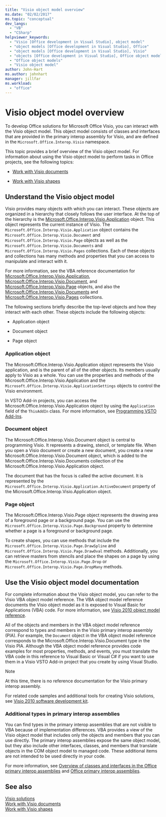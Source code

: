 ```yaml
---
title: "Visio object model overview"
ms.date: "02/02/2017"
ms.topic: "conceptual"
dev_langs: 
  - "VB"
  - "CSharp"
helpviewer_keywords: 
  - "Visio [Office development in Visual Studio], object model"
  - "object models [Office development in Visual Studio], Office"
  - "object models [Office development in Visual Studio], Visio"
  - "objects [Office development in Visual Studio], Office object models"
  - "Office object models"
  - "Visio object model"
author: John-Hart
ms.author: johnhart
manager: jillfar
ms.workload: 
  - "office"
---
```

# Visio object model overview
  To develop Office solutions for Microsoft Office Visio, you can interact with the Visio object model. This object model consists of classes and interfaces that are provided in the primary interop assembly for Visio, and are defined in the `Microsoft.Office.Interop.Visio` namespace.  
  
 This topic provides a brief overview of the Visio object model. For information about using the Visio object model to perform tasks in Office projects, see the following topics:  
  
-   [Work with Visio documents](../vsto/working-with-visio-documents.md)  
  
-   [Work with Visio shapes](../vsto/working-with-visio-shapes.md)  
  
## Understand the Visio object model  
 Visio provides many objects with which you can interact. These objects are organized in a hierarchy that closely follows the user interface. At the top of the hierarchy is the [Microsoft.Office.Interop.Visio.Application](/office/vba/api/Visio.Application) object. This object represents the current instance of Visio. The `Microsoft.Office.Interop.Visio.Application` object contains the `Microsoft.Office.Interop.Visio.Document` and `Microsoft.Office.Interop.Visio.Page` objects as well as the `Microsoft.Office.Interop.Visio.Documents` and `Microsoft.Office.Interop.Visio.Pages` collections. Each of these objects and collections has many methods and properties that you can access to manipulate and interact with it.  
  
 For more information, see the VBA reference documentation for [Microsoft.Office.Interop.Visio.Application](/office/vba/api/Visio.Application), [Microsoft.Office.Interop.Visio.Document](/office/vba/api/Visio.Document), and [Microsoft.Office.Interop.Visio.Page](/office/vba/api/Visio.Page) objects, and also the [Microsoft.Office.Interop.Visio.Documents](/office/vba/api/Visio.Documents) and [Microsoft.Office.Interop.Visio.Pages](/office/vba/api/Visio.Pages) collections.  
  
 The following sections briefly describe the top-level objects and how they interact with each other. These objects include the following objects:  
  
-   Application object  
  
-   Document object  
  
-   Page object  
  
### Application object  
 The Microsoft.Office.Interop.Visio.Application object represents the Visio application, and is the parent of all of the other objects. Its members usually apply to Visio as a whole. You can use the properties and methods of the Microsoft.Office.Interop.Visio.Application and the `Microsoft.Office.Interop.Visio.ApplicationSettings` objects to control the Visio environment.  
  
 In VSTO Add-in projects, you can access the Microsoft.Office.Interop.Visio.Application object by using the `Application` field of the `ThisAddIn` class. For more information, see [Programming VSTO Add-Ins](../vsto/programming-vsto-add-ins.md).  
  
### Document object  
 The Microsoft.Office.Interop.Visio.Document object is central to programming Visio. It represents a drawing, stencil, or template file. When you open a Visio document or create a new document, you create a new Microsoft.Office.Interop.Visio.Document object, which is added to the Microsoft.Office.Interop.Visio.Documents collection of the Microsoft.Office.Interop.Visio.Application object.  
  
 The document that has the focus is called the active document. It is represented by the `Microsoft.Office.Interop.Visio.Application.ActiveDocument` property of the Microsoft.Office.Interop.Visio.Application object.  
  
### Page object  
 The Microsoft.Office.Interop.Visio.Page object represents the drawing area of a foreground page or a background page. You can use the `Microsoft.Office.Interop.Visio.Page.Background` property to determine whether a page is a foreground or background page.  
  
 To create shapes, you can use methods that include the `Microsoft.Office.Interop.Visio.Page.DrawSpline` and `Microsoft.Office.Interop.Visio.Page.DrawOval` methods. Additionally, you can retrieve masters from stencils and place the shapes on a page by using the `Microsoft.Office.Interop.Visio.Page.Drop` or `Microsoft.Office.Interop.Visio.Page.DropMany` methods.  
  
## Use the Visio object model documentation  
 For complete information about the Visio object model, you can refer to the Visio VBA object model reference. The VBA object model reference documents the Visio object model as it is exposed to Visual Basic for Applications (VBA) code. For more information, see [Visio 2010 object model reference](http://go.microsoft.com/fwlink/?LinkId=199775).  
  
 All of the objects and members in the VBA object model reference correspond to types and members in the Visio primary interop assembly (PIA). For example, the `Document` object in the VBA object model reference corresponds to the Microsoft.Office.Interop.Visio.Document type in the Visio PIA. Although the VBA object model reference provides code examples for most properties, methods, and events, you must translate the VBA code in this reference to Visual Basic or Visual C# if you want to use them in a Visio VSTO Add-in project that you create by using Visual Studio.  
  
> [!NOTE]  
>  At this time, there is no reference documentation for the Visio primary interop assembly.  
  
 For related code samples and additional tools for creating Visio solutions, see [Visio 2010 software development kit](http://go.microsoft.com/fwlink/?LinkId=196501).  
  
### Additional types in primary interop assemblies  
 You can find types in the primary interop assemblies that are not visible to VBA because of implementation differences. VBA provides a view of the Visio object model that includes only the objects and members that you can use directly. The primary interop assemblies expose the same object model, but they also include other interfaces, classes, and members that translate objects in the COM object model to managed code. These additional items are not intended to be used directly in your code.  
  
 For more information, see [Overview of classes and interfaces in the Office primary interop assemblies](http://go.microsoft.com/fwlink/?LinkId=189592) and [Office primary interop assemblies](../vsto/office-primary-interop-assemblies.md).  
  
## See also  
 [Visio solutions](../vsto/visio-solutions.md)   
 [Work with Visio documents](../vsto/working-with-visio-documents.md)   
 [Work with Visio shapes](../vsto/working-with-visio-shapes.md)  
